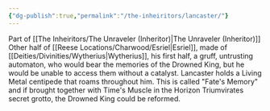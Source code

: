 ```yaml
---
{"dg-publish":true,"permalink":"/the-inheiritors/lancaster/"}
---
```


Part of [[The Inheiritors/The Unraveler (Inheritor)\|The Unraveler (Inheritor)]]
Other half of [[Reese Locations/Charwood/Esriel\|Esriel]], made of [[Deities/Divinities/Wytherius\|Wytherius]], his first half, a gruff, untrusting automaton, who would bear the memories of the Drowned King, but he would be unable to access them without a catalyst. 
Lancaster holds a Living Metal centipede that roams throughout him. This is called "Fate's Memory" and if brought together with Time's Muscle in the Horizon Triumvirates secret grotto, the Drowned King could be reformed.